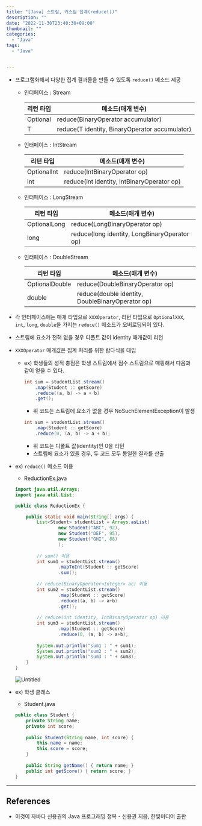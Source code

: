 ```yaml
---
title: "[Java] 스트림, 커스텀 집계(reduce())"
description: ""
date: "2022-11-30T23:40:30+09:00"
thumbnail: ""
categories:
  - "Java"
tags:
  - "Java"


---
```

<!--more-->

- 프로그램화해서 다양한 집계 결과물을 만들 수 있도록 `reduce()` 메소드 제공
    - 인터페이스 : Stream
        
        
        | 리턴 타입 | 메소드(매개 변수) |
        | --- | --- |
        | Optional<T> | reduce(BinaryOperator<T> accumulator) |
        | T | reduce(T identity, BinaryOperator<T> accumulator) |
    - 인터페이스 : IntStream
        
        
        | 리턴 타입 | 메소드(매개 변수) |
        | --- | --- |
        | OptionalInt | reduce(IntBinaryOperator op) |
        | int | reduce(int identity, IntBinaryOperator op) |
    - 인터페이스 : LongStream
        
        
        | 리턴 타입 | 메소드(매개 변수) |
        | --- | --- |
        | OptionalLong | reduce(LongBinaryOperator op) |
        | long | reduce(long identity, LongBinaryOperator op) |
    - 인터페이스 : DoubleStream
        
        
        | 리턴 타입 | 메소드(매개 변수) |
        | --- | --- |
        | OptionalDouble | reduce(DoubleBinaryOperator op) |
        | double | reduce(double identity, DoubleBinaryOperator op) |
- 각 인터페이스에는 매개 타입으로 `XXXOperator`, 리턴 타입으로 `OptionalXXX`, `int`, `long`, `double`을 가지는 `reduce()` 메소드가 오버로딩되어 있다.
- 스트림에 요소가 전혀 없을 경우 디폴트 값이 identity 매개값이 리턴
- `XXXOperator` 매개값은 집계 처리를 위한 람다식을 대입
    - ex) 학생들의 성적 총점은 학생 스트림에서 점수 스트림으로 매핑해서 다음과 같이 얻을 수 있다.
        
        ```java
        int sum = studentList.stream()
        	.map(Student :: getScore)
        	.reduce((a, b) -> a + b)
        	.get();
        ```
        
        - 위 코드는 스트림에 요소가 없을 경우 NoSuchElementException이 발생
        
        ```java
        int sum = studentList.stream()
        	.map(Student :: getScore)
        	.reduce(0, (a, b) -> a + b);
        ```
        
        - 위 코드는 디폴트 값(identity)인 0을 리턴
        - 스트림에 요소가 있을 경우, 두 코드 모두 동일한 결과를 산출
- ex) `reduce()` 메소드 이용
    - ReductionEx.java
    
    ```java
    import java.util.Arrays;
    import java.util.List;
    
    public class ReductionEx {
    
    	public static void main(String[] args) {
    		List<Student> studentList = Arrays.asList(
    				new Student("ABC", 92),
    				new Student("DEF", 95),
    				new Student("GHI", 88)
    				);
    		
    		// sum() 이용
    		int sum1 = studentList.stream()
    				.mapToInt(Student :: getScore)
    				.sum();
    		
    		// reduce(BinaryOperator<Integer> ac) 이용
    		int sum2 = studentList.stream()
    				.map(Student :: getScore)
    				.reduce((a, b) -> a+b)
    				.get();
    		
    		// reduce(int identity, IntBinaryOperator op) 이용
    		int sum3 = studentList.stream()
    				.map(Student :: getScore)
    				.reduce(0, (a, b) -> a+b);
    		
    		System.out.println("sum1 : " + sum1);
    		System.out.println("sum2 : " + sum2);
    		System.out.println("sum3 : " + sum3);
    	}
    }
    ```
    
    ![Untitled](/images/lang_java/stream/커스텀_집계(reduce())/Untitled.png)
    
- ex) 학생 클래스
    - Student.java
    
    ```java
    public class Student {
    	private String name;
    	private int score;
    	
    	public Student(String name, int score) {
    		this.name = name;
    		this.score = score;
    	}
    	
    	public String getName() { return name; }
    	public int getScore() { return score; }
    }
    ```
    

---

## References

- 이것이 자바다 신용권의 Java 프로그래밍 정복 - 신용권 지음, 한빛미디어 출판